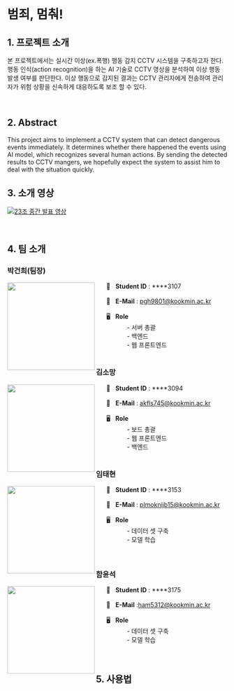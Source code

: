 # 범죄, 멈춰!

## 1. 프로젝트 소개


본 프로젝트에서는 실시간 이상(ex.폭행) 행동 감지 CCTV 시스템을 구축하고자 한다. 행동 인식(action recognition)을 하는 AI 기술로 CCTV 영상을 분석하여 이상 행동 발생 여부를 판단한다. 이상 행동으로 감지된 결과는 CCTV 관리자에게 전송하여 관리자가 위험 상황을 신속하게 대응하도록 보조 할 수 있다.

<br/>

## 2. Abstract


This project aims to implement a CCTV system that can detect dangerous events immediately. It determines whether there happened the events using AI model, which recognizes several human actions. By sending the detected results to CCTV mangers, we hopefully expect the system to assist him to deal with the situation quickly.
<br/>


## 3. 소개 영상

[![23조 중간 발표 영상](http://img.youtube.com/vi/mTJcfbAd-b8/0.jpg)](https://youtu.be/mTJcfbAd-b8?t=0s)

<br/>

## 4. 팀 소개
### **박건희(팀장)**

<img align="left" src = "https://user-images.githubusercontent.com/21096675/112747542-12c93a80-8ff1-11eb-85e9-965e0c9e78d5.png" width="200px" height="200px">

&nbsp;&nbsp;&nbsp;&nbsp;&nbsp;&nbsp;🐧 &nbsp;&nbsp;**Student ID**    : ****3107  
&nbsp;  
&nbsp;&nbsp;&nbsp;&nbsp;&nbsp;&nbsp;📧 &nbsp;&nbsp;**E-Mail** : pgh9801@kookmin.ac.kr  
&nbsp;  
&nbsp;&nbsp;&nbsp;&nbsp;&nbsp;&nbsp;🖥  &nbsp;&nbsp;**Role**  
&nbsp;&nbsp;&nbsp;&nbsp;&nbsp;&nbsp;&nbsp;&nbsp;&nbsp;&nbsp;&nbsp;&nbsp;&nbsp;&nbsp;&nbsp;&nbsp;&nbsp; -  서버 총괄    
&nbsp;&nbsp;&nbsp;&nbsp;&nbsp;&nbsp;&nbsp;&nbsp;&nbsp;&nbsp;&nbsp;&nbsp;&nbsp;&nbsp;&nbsp;&nbsp;&nbsp; -  백엔드  
&nbsp;&nbsp;&nbsp;&nbsp;&nbsp;&nbsp;&nbsp;&nbsp;&nbsp;&nbsp;&nbsp;&nbsp;&nbsp;&nbsp;&nbsp;&nbsp;&nbsp; -  웹 프론트엔드  
<br/>

### **김소망**

<img align="left" src = "https://user-images.githubusercontent.com/21096675/113386677-b5086a00-93c5-11eb-8388-1901400ac829.png" width="200px" height="200px">

&nbsp;&nbsp;&nbsp;&nbsp;&nbsp;&nbsp;🐧 &nbsp;&nbsp;**Student ID**    : ****3094  
&nbsp;  
&nbsp;&nbsp;&nbsp;&nbsp;&nbsp;&nbsp;📧 &nbsp;&nbsp;**E-Mail** : akfls745@kookmin.ac.kr  
&nbsp;  
&nbsp;&nbsp;&nbsp;&nbsp;&nbsp;&nbsp;🖥  &nbsp;&nbsp;**Role**  
&nbsp;&nbsp;&nbsp;&nbsp;&nbsp;&nbsp;&nbsp;&nbsp;&nbsp;&nbsp;&nbsp;&nbsp;&nbsp;&nbsp;&nbsp;&nbsp;&nbsp; -  보드 총괄   
&nbsp;&nbsp;&nbsp;&nbsp;&nbsp;&nbsp;&nbsp;&nbsp;&nbsp;&nbsp;&nbsp;&nbsp;&nbsp;&nbsp;&nbsp;&nbsp;&nbsp; -  웹 프론트엔드  
&nbsp;&nbsp;&nbsp;&nbsp;&nbsp;&nbsp;&nbsp;&nbsp;&nbsp;&nbsp;&nbsp;&nbsp;&nbsp;&nbsp;&nbsp;&nbsp;&nbsp; -  백엔드   
<br/>

### **임태현**
<img align="left" src ="https://user-images.githubusercontent.com/21096675/112747550-178dee80-8ff1-11eb-9eb7-8059c506133e.png" width="200px" height="200px">

&nbsp;&nbsp;&nbsp;&nbsp;&nbsp;&nbsp;🐧 &nbsp;&nbsp;**Student ID**    : ****3153  
&nbsp;  
&nbsp;&nbsp;&nbsp;&nbsp;&nbsp;&nbsp;📧 &nbsp;&nbsp;**E-Mail** : plmoknijb15@kookmin.ac.kr   
&nbsp;  
&nbsp;&nbsp;&nbsp;&nbsp;&nbsp;&nbsp;🖥  &nbsp;&nbsp;**Role**  
&nbsp;&nbsp;&nbsp;&nbsp;&nbsp;&nbsp;&nbsp;&nbsp;&nbsp;&nbsp;&nbsp;&nbsp;&nbsp;&nbsp;&nbsp;&nbsp;&nbsp; -  데이터 셋 구축  
&nbsp;&nbsp;&nbsp;&nbsp;&nbsp;&nbsp;&nbsp;&nbsp;&nbsp;&nbsp;&nbsp;&nbsp;&nbsp;&nbsp;&nbsp;&nbsp;&nbsp; -  모델 학습   
<br/>
<br/>
### **함윤석**

<img align="left" src = "https://user-images.githubusercontent.com/21096675/113386691-bafe4b00-93c5-11eb-98d9-9e3933ae8d1c.png" width="200px" height="200px">

&nbsp;&nbsp;&nbsp;&nbsp;&nbsp;&nbsp;🐧 &nbsp;&nbsp;**Student ID**    : ****3175    
&nbsp;  
&nbsp;&nbsp;&nbsp;&nbsp;&nbsp;&nbsp;📧 &nbsp;&nbsp;**E-Mail** :ham5312@kookmin.ac.kr  
&nbsp;  
&nbsp;&nbsp;&nbsp;&nbsp;&nbsp;&nbsp;🖥  &nbsp;&nbsp;**Role**  
&nbsp;&nbsp;&nbsp;&nbsp;&nbsp;&nbsp;&nbsp;&nbsp;&nbsp;&nbsp;&nbsp;&nbsp;&nbsp;&nbsp;&nbsp;&nbsp;&nbsp; -  데이터 셋 구축  
&nbsp;&nbsp;&nbsp;&nbsp;&nbsp;&nbsp;&nbsp;&nbsp;&nbsp;&nbsp;&nbsp;&nbsp;&nbsp;&nbsp;&nbsp;&nbsp;&nbsp; -  모델 학습   
<br/>
<br/>

## 5. 사용법
